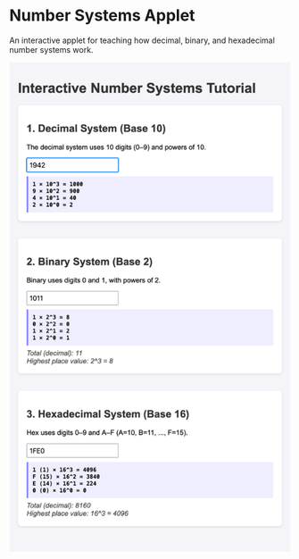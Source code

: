 # Number Systems Applet

An interactive applet for teaching how decimal, binary, and hexadecimal number systems work.

![screenshot](Screenshot.png)
